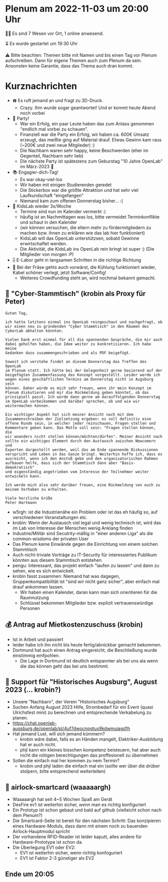 # Plenum am 2022-11-03 um 20:00 Uhr

👯‍♂️ Es sind 7 Wesen vor Ort, 1 online anwesend.

⏳ Es wurde gestartet um 19:30 Uhr

⚠️ Bitte beachten: Themen bitte mit Namen und bis einen Tag vor Plenum aufschreiben. Dann für eigene Themen auch zum Plenum da sein. Ansonsten keine Garantie, dass das Thema auch dran kommt.

# Kurznachrichten
* ☎️ Es ruft jemand an und fragt zu 3D-Druck.
    * Crazy. Ihm wurde sogar geantwortet! Und er kommt heute Abend noch vorbei
* 🪩 Party!
    * War ein Erfolg, ein paar Leute haben das zum Anlass genommen "endlich mal vorbei zu schauen".
    * Finanziell war die Party ein Erfolg, wir haben ca. 600€ Umsatz erzeugt, das meißte ging auf Material drauf. Etwas Gewinn kam raus (~200€ und zwei neue Mitglieder) :)
    * Die Nachbarn waren sehr happy, keine Beschwerden (eher im Gegenteil, Nachbarn sehr lieb)
    * Die nächste Party ist spätestens zum Geburstag "10 Jahre OpenLab" im März-2023 🍾
* 📚 Engagier-dich-Tag!
    * Es war okay-viel-los
    * Wir haben mit einigen Studierenden geredet
    * Die Stickerbox war die größte Attraktion und hat sehr viel Laufkundschaft "eingefangen"
    * Niemand kam zum offenen Donnerstag bisher... :(
* 👶 KidsLab wieder 3x/Woche
    * Termine sind nun im Kalender vermerkt :)
    * häufig ist an Nachmittagen was los, bitte vermeidet Terminkonflikte und schaut in den Kalender
    * (wir können versuchen, die eltern mehr zu fördermitgliedern zu machen bzw. ihnen zu erklären wie das lab hier funktioniert)
    * KidsLab will das OpenLab unterstützsen, sobald Gewinne erwirtschaftet werden.
    * Die Aktivität, die KidsLab ins OpenLab rein bringt ist super :) (Die Mitglieder von morgen :P)
* 🎚 E-Labor geht in langsamen Schritten in die richtige Richtung
* 🔩 Bei der Fräse gehts auch vorwärst, die Kühlung funktioniert wieder, Kabel schöner verlegt, jetzt Software/Config!
    * Weiteres Crowdfunding steht an, wird nochmal bekannt gemacht.


## 👾 "Cyber-Stammtisch" (krobin als Proxy für Peter)
```
Guten Tag,

ich hatte letztens einmal ins OpenLab reingeschaut und nachgefragt, ob
wir einen neu zu gründenden "Cyber Stammtisch" in den Räumen des
CyberLab abhalten könnten.

Vielen Dank erst einmal für all die spannenden Gespräche, die mir auch
dabei geholfen haben, die Idee weiter zu konkretisieren. Ich habe meine
Gedanken dazu zusammengeschrieben und als PDF beigefügt.

Soweit ich verstehe findet an diesem Donnerstag das Treffen des OpenLab
im Plenum statt. Ich hätte bei der Gelegenheit gerne basierend auf der
beigefügten Zusammenfassung das Konzept vorgestellt. Leider werde ich
wegen eines geschäftlichen Termins am Donnerstag nicht in Augsburg sein
können. Daher würde es mich sehr freuen, wenn ihr mein Konzept im
Plenum diskutieren und mir die Rückmeldung geben könntet, ob das
prinzipiell passt. Ich würde dann gerne am darauffolgenden Donnerstag
im OpenLab vorbeikommen und darüber sprechen, ob und wie wir
weitermachen können.

Ein wichtiger Aspekt hat sich meiner Ansicht nach mit dem
Zusammenschreiben der Zielsetzung ergeben: es soll definitiv eine
offene Runde sein, in welcher jeder reinschauen, Fragen stellen und
Kommentare geben kann. Das Motto soll sein: "Fragen stellen können, die
wir woanders nicht stellen können/möchten/dürfen". Meiner Ansicht nach
sollte ein wichtiges Element durch den Austausch zwischen Newcomern und
Experten dargestellt werden, weil das am Ende spannende Diskussionen
verspricht und Leben in das Ganze bringt. Weiterhin hoffe ich, dass es
ausreicht, wenn ich den Anstoß gebe und den organisatorischen Rahmen
aufbauen helfe, dass sich der Stammtisch dann aber "Basis-demokratisch"
und eigenständig angetrieben vom Interesse der Teilnehmer weiter
entwickeln kann.

Ich werde mich also sehr darüber freuen, eine Rückmeldung von euch zu
meinem Vorhaben zu erhalten.

Viele herzliche Grüße
Peter Hartmann
```

* w5rgh: ist die Industrienähe ein Problem oder ist das eh häufig so, auf verschiedenen Veranstaltungen etc.
* krobin: Wenn der Austausch viel legal und wenig technisch ist, wird das im Lab von Interesse der Menschen wenig Anklang finden
* Industrie/Militär sind Secutrity-mäßig in "einer anderen Liga" als die common-wisdoms der privaten User
* Das Plenum keine Einwände gegen die Einrichtung von einem solchen Stammtisch
* Auch nicht-triviale Vorträge zu IT-Security für interessiertes Publikum könnten aus diesem Stammtisch entstehen
* pengu: Interessant, das projekt einfach "laufen zu lassen" und dann zu sehen, wie es sich entwickelt.
* krobin fasst zusammen: Niemand hat was dagegen, Gruppenkompatibilität ist "sind wir nicht ganz sicher", aber einfach mal drauf ankommen lassen.
    * Wir haben einen Kalender, daran kann man sich orientieren für die Raumnutzung
    * Schlüssel bekommen Mitglieder bzw. explizit vertrauenswürdige Personen


## 💰 Antrag auf Mietkostenzuschuss (krobin)
  * Ist in Arbeit und passiert
  * leider habe ich ihn nicht bis heute fertig/abnickbar gemacht bekommen.
  * Dortmund hat auch einen Antrag eingereicht, die Beschließung wurde einstimmig emfpohlen.
      * Die Lage in Dortmund ist deutlich entspannter als bei uns ala wenn die das können geht das bei uns bestimmt.


## 🎠 Support für "Historisches Augsburg", August 2023 (... krobin?)
  * Unsere "Nachbarn", der Verein "Historisches Augsburg"
  * Suchen Anfang August 2023 Hilfe, Strombedarf für ein Event (quasi Ulrichsfest mini) zu berechnen und entsprechende Verkabelung zu planen. 
  * https://chat.openlab-augsburg.de/openlab/pl/4uf7dwocnpgtux9kdwmuiagd1h
  * Hat jemand Lust, will sich jemand kümmern? 
      * krobin wäre dabei, falls es an Händen mangelt, Elektriker-Ausbildung hat er auch nicht.
      * phjl kann ein kleines bisschen kompetenz beisteuern, hat aber auch nicht die nötigen berechtigungen das proffesionell zu übernehmen
  * Sollen die einfach mal her kommen zu nem Termin?
      * krobin und phjl laden die einfach mal ein (sollte wer über die drüber stolpern, bitte entsprechend weiterleiten)


## 🔐 airlock-smartcard (waaaaargh)
  * Waaaaargh hat seit 4~5 Wochen Spaß am Gerät
  * DesFire ev1 ist weiterhin sicher, _wenn_ man es richtig konfiguriert
  * Ein Prototyp ist schon gebaut und bald auf github (vielleicht schon nach dem Plenum?)
  * Die Smartcard-Seite ist bereit für den nächsten Schritt: Das konzipieren eines Hardware-Moduls, dass dann mit einem noch zu bauenden Airlock-Hauptmodul spricht
  * Der vorhandene RFID-Reader ist leider kaputt, alles andere für Hardware-Prototype ist schon da.
  * Die Überlegung EV1 oder EV2:
      * EV1 ist weiterhin sicher, wenn richtig konfoguriert
      * EV1 ist Faktor 2-3 günstiger als EV2

## Ende um 20:05